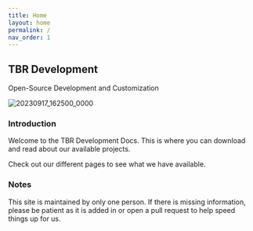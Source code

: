 ```yaml
---
title: Home
layout: home
permalink: /
nav_order: 1
---
```


## TBR Development
Open-Source Development and Customization

![20230917_162500_0000][URL_1]

### Introduction
Welcome to the TBR Development Docs. This is where you can download and read about our available projects.

Check out our different pages to see what we have available.

### Notes
This site is maintained by only one person. If there is missing information, please be patient as it is added in or open a pull request to help speed things up for us.

[URL_1]: https://github.com/TBR-Development/.github/assets/17615050/0915cc28-4683-49e6-8773-0d4de468d99a
